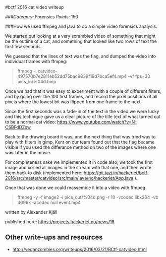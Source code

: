 #bctf 2016 cat video writeup

###*Category:* Forensics *Points:* 150 

###How we used ffmpeg and java to do a simple video forensics analysis.

We started out looking at a very scrambled video of something that might be the outline of a cat, and something that looked like two rows of text the first few seconds.

We guessed that the lines of text was the flag, and dumped the video into individual frames with ffmpeg:

> ffmpeg -i catvideo-497570b7e2811eb52dd75bac9839f19d7bca5ef4.mp4 -vf fps=30  pics_in/%04d.bmp

Once we had that it was easy to experiment with a couple of different filters, and by going over the 100 first frames, and record the pixel positions of all pixels where the lowest bit was flipped from one frame to the next.

Since the first seconds was a fade-in of the text in the video we were lucky and this technique gave us a clear picture of the title text of what turned out to be a normal cat video: https://www.youtube.com/watch?v=N-CSBFdDZsw

Back to the drawing board it was, and the next thing that was tried was to play with filters in gimp, Kent on our team found out that the flag became visible if you used the differance method on two of the images where one was later in the movie.

For completeness sake we implemented it in code also, we took the first image and xor'ed all images in the stream with that one, and then wrote them back to disk (implemented here: https://git.tazj.in/hackeriet/bctf-2016/src/master/catvideo/src/main/java/no/hackeriet/App.java ).

Once that was done we could reassemble it into a video with ffmpeg:

> ffmpeg -y -f image2 -i pics_out/%04d.png -r 10 -vcodec libx264 -vb 4096k -acodec null event.mp4

written by Alexander Kjäll

published here: https://projects.hackeriet.no/news/16


## Other write-ups and resources
* <http://veganzombies.org/writeups/2016/03/21/BCtf-catvideo.html>
